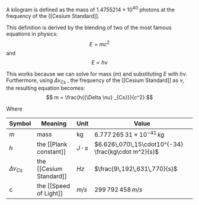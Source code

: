 A kilogram is defined as the mass of $1.4755214 \times 10^{40}$ photons at the frequency of the [[Cesium Standard]].

This definition is derived by the blending of two of the most famous equations in physics:
$$ E = mc^2 $$
and
$$ E = h\nu $$

This works because we can solve for mass ($m$) and substituting $E$ with $h\nu$.  Furthermore, using ${{\Delta \nu} _{Cs}}$ , the frequency of the [[Cesium Standard]] as $\nu$, the resulting equation becomes:
$$
m = \frac{h{{\Delta \nu} _{Cs}}}{c^2}
$$

Where

|Symbol | Meaning | Unit| Value |
|--|--|--|--|
| $m$ | mass | kg| $6.777\,265\,31\times10^{-41}\, kg$ |
| $h$ | the [[Plank constant]] | $J\cdot s$ | $6.626\,070\,15\cdot10^{-34} \frac{kg\cdot m^2}{s}$|
| ${{\Delta \nu} _{Cs}}$ | the [[Cesium Standard]] | $Hz$ | $\frac{9\,192\,631\,770}{s}$|
|c | the [[Speed of Light]] | $m/s$ | $299\,792\,458\, m/s$|

